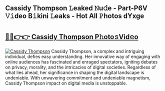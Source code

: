 ## Cassidy Thompson 𝙻eaked 𝙽u𝚍e - Part-P6V 𝚅𝚒deo B𝚒kini 𝙻eaks - Hot All 𝙿hotos dYxge

# <h2><a href="http://ld55682.urlbe.top/?page=Cassidy+Thompson">🔗🔗👉👉 Cassidy Thompson P𝚑oto𝚜Vid𝚎o</a></h2>

[![Cassidy Thompson](https://i.imgur.com/eBuTRDB.gif)](http://ld55682.urlbe.top/?page=Cassidy+Thompson)
Cassidy Thompson, a complex and intriguing individual, defies easy understanding. Her innovative way of engaging with online audiences has fascinated and enraged spectators, igniting debates on privacy, morality, and the intricacies of digital societies. Regardless of what lies ahead, her significance in shaping the digital landscape is undeniable. With unwavering commitment and undeniable magnetism, Cassidy Thompson impact on digital media is unstoppable.
